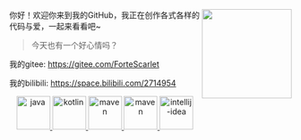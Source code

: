 <div>
<!-- <img align="right" src="https://s1.ax1x.com/2020/09/10/wYQC6K.md.png" alet="公众号" height="180" /> -->
<img align="right" src="https://github-readme-stats.vercel.app/api/top-langs/?username=desu0556&theme=tokyonight&show_icons=true&layout=compact&hide_border=true&locale=cn" height="160em" />
  你好！欢迎你来到我的GitHub，我正在创作各式各样的代码与爱，一起来看看吧~
  
  > 今天也有一个好心情吗？
  
  我的gitee: https://gitee.com/ForteScarlet 

  我的bilibili: https://space.bilibili.com/2714954
</div>

<p align="center">
  
<a href="https://www.java.com/">
   <img src="https://github.com/get-icon/geticon/raw/master/icons/java.svg" alt="java" width="60" height="60" />
</a>
  
    
<a href="https://kotlinlang.org/">
   <img src="https://github.com/get-icon/geticon/raw/master/icons/kotlin.svg" alt="kotlin" width="60" height="60" />
</a>

 <a href="https://maven.apache.org/">
   <img src="https://github.com/get-icon/geticon/raw/master/icons/maven.svg" alt="maven" width="60" height="60" />
 </a>
  
 <a href="https://gradle.org/">
   <img src="https://github.com/get-icon/geticon/raw/master/icons/gradle.svg" alt="maven" width="60" height="60" />
 </a>
 
<a href="https://www.jetbrains.com/?from=simpler-robot">
   <img src="https://github.com/get-icon/geticon/raw/master/icons/intellij-idea.svg" alt="intellij-idea" width="60" height="60" />
</a>

</p>
